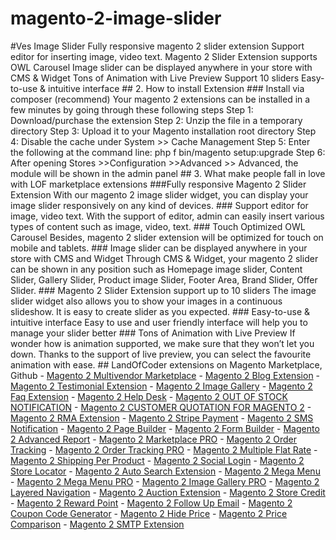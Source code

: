 # magento-2-image-slider
#Ves Image Slider  Fully responsive magento 2 slider extension Support editor for inserting image, video text. Magento 2 Slider Extension supports OWL Carousel Image slider can be displayed anywhere in your store with CMS &amp; Widget Tons of Animation with Live Preview Support 10 sliders Easy-to-use &amp; intuitive interface    ## 2. How to install Extension  ### Install via composer (recommend)  Your magento 2 extensions can be installed in a few minutes by going through these following steps  Step 1: Download/purchase the extension  Step 2: Unzip the file in a temporary directory  Step 3: Upload it to your Magento installation root directory  Step 4: Disable the cache under System­ >> Cache Management  Step 5: Enter the following at the command line:  php ­f bin/magento setup:upgrade  Step 6: After opening Stores­ >>Configuration >­>Advanced >­> Advanced, the module will be shown in the admin panel    ## 3. What make people fall in love with LOF marketplace extensions ###Fully responsive Magento 2 Slider Extension With our magento 2 image slider widget, you can display your image slider responsively on any kind of devices.   ### Support editor for image, video text. With the support of editor, admin can easily insert various types of content such as image, video, text.  ### Touch Optimized OWL Carousel Besides, magento 2 slider extension will be optimized for touch on mobile and tablets.   ### Image slider can be displayed anywhere in your store with CMS and Widget Through CMS &amp; Widget, your magento 2 slider can be shown in any position such as Homepage image slider, Content Slider, Gallery Slider, Product image Slider, Footer Area, Brand Slider, Offer Slider.  ### Magento 2 Slider Extension support up to 10 sliders The image slider widget also allows you to show your images in a continuous slideshow. It is easy to create slider as you expected.   ### Easy-to-use &amp; intuitive interface Easy to use and user friendly interface will help you to manage your slider better  ### Tons of Animation with Live Preview If wonder how is animation supported, we make sure that they won’t let you down. Thanks to the support of live preview, you can select the favourite animation with ease.   ## LandOfCoder extensions on Magento Marketplace, Github - [Magento 2 Multivendor Marketplace](https://landofcoder.com/magento-2-marketplace-extension.html/) - [Magento 2 Blog Extension](https://landofcoder.com/magento-2-blog-extension.html/) - [Magento 2 Testimonial Extension](https://landofcoder.com/testimonial-extension-for-magento2.html/) - [Magento 2 Image Gallery](https://landofcoder.com/magento-2-image-gallery.html/) - [Magento 2 Faq Extension](https://landofcoder.com/faq-extension-for-magento2.html/) - [Magento 2 Help Desk](https://landofcoder.com/magento-2-help-desk-extension.html) - [Magento 2 OUT OF STOCK NOTIFICATION](https://landofcoder.com/magento-2-out-of-stock-notification.html/) - [Magento 2 CUSTOMER QUOTATION FOR MAGENTO 2](https://landofcoder.com/magento-2-quote-extension.html/) - [Magento 2 RMA Extension](https://landofcoder.com/magento-2-rma-extension.html/) - [Magento 2 Stripe Payment](https://landofcoder.com/magento-2-stripe-payment-pro.html/) - [Magento 2 SMS Notification](https://landofcoder.com/magento-2-sms-notification-extension.html/) - [Magento 2 Page Builder](https://landofcoder.com/magento-2-page-builder.html/) - [Magento 2 Form Builder](https://landofcoder.com/magento-2-form-builder.html/) - [Magento 2 Advanced Report](https://landofcoder.com/magento-2-advanced-reports.html/) - [Magento 2 Marketplace PRO](https://landofcoder.com/magento-2-marketplace-pro.html/) - [Magento 2 Order Tracking](https://landofcoder.com/magento-2-order-tracking-extension.html/) - [Magento 2 Order Tracking PRO](https://landofcoder.com/magento-2-order-tracking-pro-extension.html/) - [Magento 2 Multiple Flat Rate](https://landofcoder.com/magento-2-multiple-flat-rate-shipping.html/) - [Magento 2 Shipping Per Product](https://landofcoder.com/magento-2-shipping-per-product.html/) - [Magento 2 Social Login](https://landofcoder.com/magento-2-social-login.html/) - [Magento 2 Store Locator](https://landofcoder.com/magento-2-store-locator.html/) - [Magento 2 Auto Search Extension](https://landofcoder.com/magento-2-search.html/) - [Magento 2 Mega Menu](https://landofcoder.com/magento-2-mega-menu.html/) - [Magento 2 Mega Menu PRO](https://landofcoder.com/magento-2-mega-menu-pro.html) - [Magento 2 Image Gallery PRO](https://landofcoder.com/magento-2-image-gallery-pro.html/) - [Magento 2 Layered Navigation](https://landofcoder.com/magento-2-layered-navigation.html/) - [Magento 2 Auction Extension](https://landofcoder.com/magento-2-auction-extension.html/) - [Magento 2 Store Credit](https://landofcoder.com/magento-2-store-credit.html/) - [Magento 2 Reward Point](https://landofcoder.com/magento-2-reward-points.html/) - [Magento 2 Follow Up Email](https://landofcoder.com/magento-2-follow-up-email.html/) - [Magento 2 Coupon Code Generator](https://landofcoder.com/magento-2-coupon-extension.html/) - [Magento 2 Hide Price](https://landofcoder.com/magento-2-hide-price.html/) - [Magento 2 Price Comparison](https://landofcoder.com/magento-2-price-comparison.html/) - [Magento 2 SMTP Extension](https://landofcoder.com/magento-2-smtp-extension.html)
